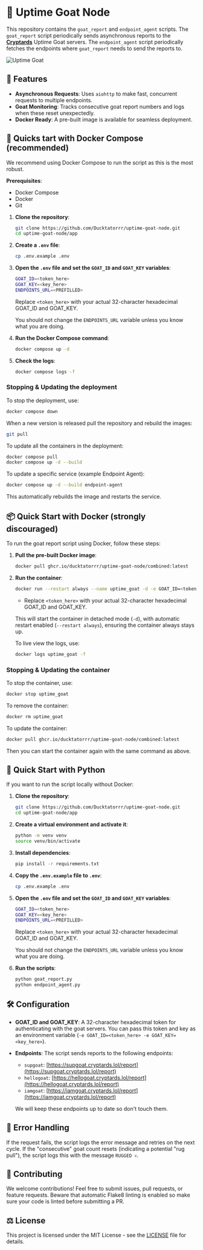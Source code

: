 # 🐐 Uptime Goat Node

This repository contains the `goat_report` and `endpoint_agent` scripts. The `goat_report` script periodically sends asynchronous reports to the [**Cryptards**](https://cryptards.lol/) Uptime Goat servers. The `endpoint_agent` script periodically fetches the endpoints where `goat_report` needs to send the reports to.

![Uptime Goat](assets/goattime.jpg)

## 🚀 Features

- **Asynchronous Requests**: Uses `aiohttp` to make fast, concurrent requests to multiple endpoints.
- **Goat Monitoring**: Tracks consecutive goat report numbers and logs when these reset unexpectedly.
- **Docker Ready**: A pre-built image is available for seamless deployment.

## 🐙 Quicks tart with Docker Compose (recommended)

We recommend using Docker Compose to run the script as this is the most robust.

**Prerequisites**:

- Docker Compose
- Docker
- Git

1. **Clone the repository**:

   ```bash
   git clone https://github.com/Ducktatorrr/uptime-goat-node.git
   cd uptime-goat-node/app
   ```

2. **Create a `.env` file**:

   ```bash
   cp .env.example .env
   ```

3. **Open the `.env` file and set the `GOAT_ID` and `GOAT_KEY` variables**:

   ```bash
   GOAT_ID=<token_here>
   GOAT_KEY=<key_here>
   ENDPOINTS_URL=<PREFILLED>
   ```

   Replace `<token_here>` with your actual 32-character hexadecimal GOAT_ID and GOAT_KEY.

   You should not change the `ENDPOINTS_URL` variable unless you know what you are doing.

4. **Run the Docker Compose command**:

   ```bash
   docker compose up -d
   ```

5. **Check the logs**:
   ```bash
   docker compose logs -f
   ```

### Stopping & Updating the deployment

To stop the deployment, use:

```bash
docker compose down
```

When a new version is released pull the repository and rebuild the images:

```bash
git pull
```

To update all the containers in the deployment:

```bash
docker compose pull
docker compose up -d --build
```

To update a specific service (example Endpoint Agent):

```bash
docker compose up -d --build endpoint-agent
```

This automatically rebuilds the image and restarts the service.

## 📦 Quick Start with Docker (strongly discouraged)

To run the goat report script using Docker, follow these steps:

1. **Pull the pre-built Docker image**:

   ```bash
   docker pull ghcr.io/ducktatorrr/uptime-goat-node/combined:latest
   ```

2. **Run the container**:

   ```bash
   docker run --restart always --name uptime_goat -d -e GOAT_ID=<token_here> -e GOAT_KEY=<key_here> -e ENDPOINTS_URL=https://raw.githubusercontent.com/1rabbit/goat_servers/refs/heads/main/uptime_endpoints ghcr.io/ducktatorrr/uptime-goat-node/combined:latest
   ```

   - Replace `<token_here>` with your actual 32-character hexadecimal GOAT_ID and GOAT_KEY.

   This will start the container in detached mode (`-d`), with automatic restart enabled (`--restart always`), ensuring the container always stays up.

   To live view the logs, use:

   ```bash
   docker logs uptime_goat -f
   ```

### Stopping & Updating the container

To stop the container, use:

```bash
docker stop uptime_goat
```

To remove the container:

```bash
docker rm uptime_goat
```

To update the container:

```bash
docker pull ghcr.io/ducktatorrr/uptime-goat-node/combined:latest
```

Then you can start the container again with the same command as above.

## 🐍 Quick Start with Python

If you want to run the script locally without Docker:

1. **Clone the repository**:

   ```bash
   git clone https://github.com/Ducktatorrr/uptime-goat-node.git
   cd uptime-goat-node/app
   ```

2. **Create a virtual environment and activate it**:

   ```bash
   python -m venv venv
   source venv/bin/activate
   ```

3. **Install dependencies**:

   ```bash
   pip install -r requirements.txt
   ```

4. **Copy the `.env.example` file to `.env`**:

   ```bash
   cp .env.example .env
   ```

5. **Open the `.env` file and set the `GOAT_ID` and `GOAT_KEY` variables**:

   ```bash
   GOAT_ID=<token_here>
   GOAT_KEY=<key_here>
   ENDPOINTS_URL=<PREFILLED>
   ```

   Replace `<token_here>` with your actual 32-character hexadecimal GOAT_ID and GOAT_KEY.

   You should not change the `ENDPOINTS_URL` variable unless you know what you are doing.

6. **Run the scripts**:
   ```bash
   python goat_report.py
   python endpoint_agent.py
   ```

## 🛠 Configuration

- **GOAT_ID and GOAT_KEY**: A 32-character hexadecimal token for authenticating with the goat servers. You can pass this token and key as an environment variable (`-e GOAT_ID=<token_here> -e GOAT_KEY=<key_here>`).

- **Endpoints**: The script sends reports to the following endpoints:

  - `supgoat`: [https://supgoat.cryptards.lol/report](https://supgoat.cryptards.lol/report)
  - `hellogoat`: [https://hellogoat.cryptards.lol/report](https://hellogoat.cryptards.lol/report)
  - `iamgoat`: [https://iamgoat.cryptards.lol/report](https://iamgoat.cryptards.lol/report)

  We will keep these endpoints up to date so don't touch them.

## 🐛 Error Handling

If the request fails, the script logs the error message and retries on the next cycle. If the "consecutive" goat count resets (indicating a potential "rug pull"), the script logs this with the message `RUGGED 💀`.

## 🎉 Contributing

We welcome contributions! Feel free to submit issues, pull requests, or feature requests.
Beware that automatic Flake8 linting is enabled so make sure your code is linted before submitting a PR.

## ⚖️ License

This project is licensed under the MIT License - see the [LICENSE](LICENSE) file for details.
